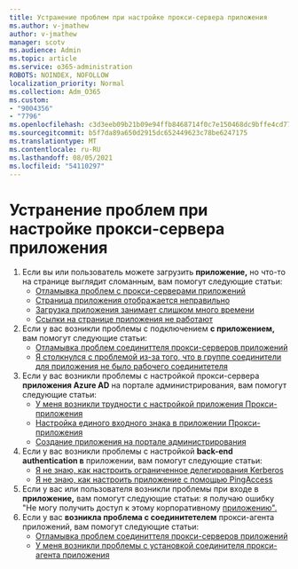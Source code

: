 ```yaml
---
title: Устранение проблем при настройке прокси-сервера приложения
ms.author: v-jmathew
author: v-jmathew
manager: scotv
ms.audience: Admin
ms.topic: article
ms.service: o365-administration
ROBOTS: NOINDEX, NOFOLLOW
localization_priority: Normal
ms.collection: Adm_O365
ms.custom:
- "9004356"
- "7796"
ms.openlocfilehash: c3d3eeb09b21b09e94ffb8468714f0c7e150468dc9bffe4cd7745fb5d7237908
ms.sourcegitcommit: b5f7da89a650d2915dc652449623c78be6247175
ms.translationtype: MT
ms.contentlocale: ru-RU
ms.lasthandoff: 08/05/2021
ms.locfileid: "54110297"
---
```

# <a name="resolve-problems-when-configuring-the-app-proxy"></a>Устранение проблем при настройке прокси-сервера приложения

1. Если вы или пользователь можете загрузить **приложение,** но что-то на странице выглядит сломанным, вам помогут следующие статьи:
    - [Отламывка проблем с прокси-серверами приложений](https://docs.microsoft.com/azure/active-directory/manage-apps/application-proxy-debug-apps)
    - [Страница приложения отображается неправильно](https://docs.microsoft.com/azure/active-directory/application-proxy-page-appearance-broken-problem)
    - [Загрузка приложения занимает слишком много времени](https://docs.microsoft.com/azure/active-directory/application-proxy-page-load-speed-problem)
    - [Ссылки на странице приложения не работают](https://docs.microsoft.com/azure/active-directory/application-proxy-page-links-broken-problem)
2. Если у вас возникли проблемы с подключением **с приложением,** вам помогут следующие статьи:
    - [Отламывка проблем соединиттеля прокси-серверов приложений](https://docs.microsoft.com/azure/active-directory/manage-apps/application-proxy-debug-connectors)
    - [Я столкнулся с проблемой из-за того, что в группе соединители для приложения не было рабочего соединитетеля](https://docs.microsoft.com/azure/active-directory/application-proxy-connectivity-no-working-connector)
3. Если у вас возникли проблемы с настройкой прокси-сервера **приложения Azure AD** на портале администрирования, вам помогут следующие статьи:
    - [У меня возникли трудности с настройкой приложения Прокси-приложения](https://docs.microsoft.com/azure/active-directory/application-proxy-config-how-to)
    - [Настройка единого входного знака в приложении Прокси-приложения](https://docs.microsoft.com/azure/active-directory/application-proxy-config-sso-how-to)
    - [Создание приложения на портале администрирования](https://docs.microsoft.com/azure/active-directory/application-proxy-config-problem)
4. Если у вас возникли проблемы с настройкой **back-end authentication в** приложении, вам помогут следующие статьи:
    - [Я не знаю, как настроить ограниченное делегирования Kerberos](https://docs.microsoft.com/azure/active-directory/application-proxy-back-end-kerberos-constrained-delegation-how-to)
    - [Я не знаю, как настроить приложение с помощью PingAccess](https://docs.microsoft.com/azure/active-directory/application-proxy-back-end-ping-access-how-to)
5. Если у вас или пользователя возникли проблемы при входе в **приложение,** вам помогут следующие статьи: я получаю ошибку "Не могу получить доступ к этому корпоративному [приложению".](https://docs.microsoft.com/azure/active-directory/application-proxy-sign-in-bad-gateway-timeout-error)
6. Если у вас **возникла проблема с соединитетелем** прокси-агента приложений, вам помогут следующие статьи:
    - [Отламывка проблем соединиттеля прокси-серверов приложений](https://docs.microsoft.com/azure/active-directory/manage-apps/application-proxy-debug-connectors)
    - [У меня возникли проблемы с установкой соединителя прокси-агента приложения](https://docs.microsoft.com/azure/active-directory/application-proxy-connector-installation-problem)
